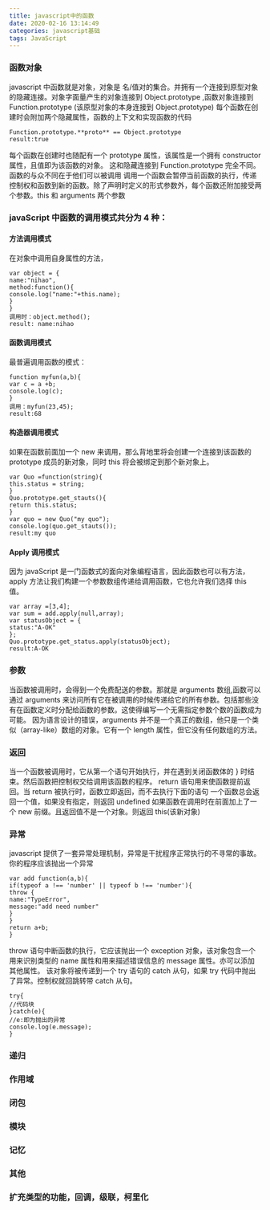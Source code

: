 ```yaml
---
title: javascript中的函数
date: 2020-02-16 13:14:49
categories: javascript基础
tags: JavaScript
---
```


### 函数对象

javascript 中函数就是对象，对象是 名/值对的集合。并拥有一个连接到原型对象的隐藏连接。对象字面量产生的对象连接到 Object.prototype ,函数对象连接到 Function.prototype (该原型对象的本身连接到 Object.prototype)
每个函数在创建时会附加两个隐藏属性，函数的上下文和实现函数的代码

```
Function.prototype.**proto** == Object.prototype
result:true
```

每个函数在创建时也随配有一个 prototype 属性，该属性是一个拥有 constructor 属性，且值即为该函数的对象。
这和隐藏连接到 Function.prototype 完全不同。
函数的与众不同在于他们可以被调用
调用一个函数会暂停当前函数的执行，传递控制权和函数到新的函数。除了声明时定义的形式参数外，每个函数还附加接受两个参数。this 和 arguments 两个参数

### javaScript 中函数的调用模式共分为 4 种：

#### 方法调用模式

在对象中调用自身属性的方法，

```
var object = {
name:"nihao",
method:function(){
console.log("name:"+this.name);
}
}
调用时：object.method();
result: name:nihao
```

#### 函数调用模式

最普遍调用函数的模式：

```
function myfun(a,b){
var c = a +b;
console.log(c);
}
调用：myfun(23,45);
result:68
```

#### 构造器调用模式

如果在函数前面加一个 new 来调用，那么背地里将会创建一个连接到该函数的 prototype 成员的新对象，同时 this 将会被绑定到那个新对象上。

```
var Quo =function(string){
this.status = string;
}
Quo.prototype.get_stauts(){
return this.status;
}
var quo = new Quo("my quo");
console.log(quo.get_stauts());
result:my quo
```

#### Apply 调用模式

因为 javaScript 是一门函数式的面向对象编程语言，因此函数也可以有方法，
apply 方法让我们构建一个参数数组传递给调用函数，它也允许我们选择 this 值。

```
var array =[3,4];
var sum = add.apply(null,array);
var statusObject = {
status:"A-OK"
};
Quo.prototype.get_status.apply(statusObject);
result:A-OK
```

### 参数

当函数被调用时，会得到一个免费配送的参数。那就是 arguments 数组,函数可以通过 arguments 来访问所有它在被调用的时候传递给它的所有参数。包括那些没有在函数定义时分配给函数的参数。这使得编写一个无需指定参数个数的函数成为可能。
因为语言设计的错误，arguments 并不是一个真正的数组，他只是一个类似（array-like）数组的对象。它有一个 length 属性，但它没有任何数组的方法。

### 返回

当一个函数被调用时，它从第一个语句开始执行，并在遇到关闭函数体的 } 时结束。然后函数把控制权交给调用该函数的程序。
return 语句用来使函数提前返回。当 return 被执行时，函数立即返回，而不去执行下面的语句
一个函数总会返回一个值，如果没有指定，则返回 undefined
如果函数在调用时在前面加上了一个 new 前缀。且返回值不是一个对象。则返回 this(该新对象)

### 异常

javascript 提供了一套异常处理机制，异常是干扰程序正常执行的不寻常的事故。你的程序应该抛出一个异常

```
var add function(a,b){
if(typeof a !== 'number' || typeof b !== 'number'){
throw {
name:"TypeError",
message:"add need number"
}
}
return a+b;
}
```

throw 语句中断函数的执行，它应该抛出一个 exception 对象，该对象包含一个用来识别类型的 name 属性和用来描述错误信息的 message 属性。亦可以添加其他属性。
该对象将被传递到一个 try 语句的 catch 从句，如果 try 代码中抛出了异常。控制权就回跳转带 catch 从句。

```
try{
//代码块
}catch(e){
//e:即为抛出的异常
console.log(e.message);
}
```

### 递归

### 作用域

### 闭包

### 模块

### 记忆

### 其他

### 扩充类型的功能，回调，级联，柯里化
